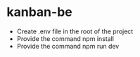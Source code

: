 # kanban-be

- Create .env file in the root of the project
- Provide the command npm install
- Provide the command npm run dev
